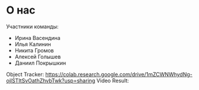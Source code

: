 # О нас
Участники команды:
- Ирина Васендина
- Илья Калинин
- Никита Громов
- Алексей Голышев
- Даниил Покрышкин

 Object Tracker: https://colab.research.google.com/drive/1mZCWNWhydNg-ojlSTItSvOathZhvbTwk?usp=sharing
 Video Result: 
